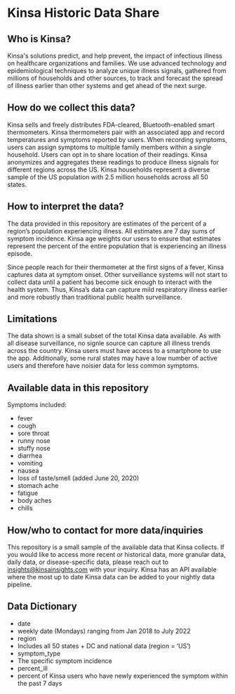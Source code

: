 # Kinsa Historic Data Share

## Who is Kinsa?
Kinsa's solutions predict, and help prevent, the impact of infectious illness on healthcare organizations and families. We use advanced technology and epidemiological techniques to analyze unique illness signals, gathered from millions of households and other sources, to track and forecast the spread of illness earlier than other systems and get ahead of the next surge.

## How do we collect this data?
Kinsa sells and freely distributes FDA-cleared, Bluetooth-enabled smart thermometers. Kinsa thermometers pair with an associated app and record temperatures and symptoms reported by users. When recording symptoms, users can assign symptoms to multiple family members within a single household. Users can opt in to share location of their readings. Kinsa anonymizes and aggregates these readings to produce illness signals for different regions across the US. Kinsa households represent a diverse sample of the US population with 2.5 million households across all 50 states.

## How to interpret the data?
The data provided in this repository are estimates of the percent of a region’s population experiencing illness. All estimates are 7 day sums of symptom incidence. Kinsa age weights our users to ensure that estimates represent the percent of the entire population that is experiencing an illness episode. 

Since people reach for their thermometer at the first signs of a fever, Kinsa captures data at symptom onset. Other surveillance systems will not start to collect data until a patient has become sick enough to interact with the health system. Thus, Kinsa’s data can capture mild respiratory illness earlier and more robustly than traditional public health surveillance.

## Limitations
The data shown is a small subset of the total Kinsa data available. As with all disease surveillance, no signle source can capture all illness trends across the country. Kinsa users must have access to a smartphone to use the app. Additionally, some rural states may have a low number of active users and therefore have noisier data for less common symptoms.

## Available data in this repository
Symptoms included: 
- fever
- cough
- sore throat
- runny nose
- stuffy nose
- diarrhea
- vomiting
- nausea
- loss of taste/smell (added June 20, 2020)
- stomach ache
- fatigue
- body aches
- chills

## How/who to contact for more data/inquiries
This repository is a small sample of the available data that Kinsa collects. If you would like to access more recent or historical data, more granular data, daily data, or disease-specific data, please reach out to insights@kinsainsights.com with your inquiry. Kinsa has an API available where the most up to date Kinsa data can be added to your nightly data pipeline. 

## Data Dictionary
- date
- weekly date (Mondays) ranging from Jan 2018 to July 2022
- region
- Includes all 50 states + DC and national data (region = ‘US’)
- symptom_type
- The specific symptom incidence
- percent_ill
- percent of Kinsa users who have newly experienced the symptom within the past 7 days
